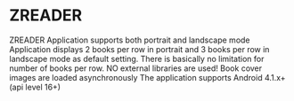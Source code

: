# ZREADER
ZREADER
Application supports both portrait and landscape mode
Application displays 2 books per row in portrait and 3 books per row in landscape
mode as default setting. There is basically no limitation for number of books per row.
NO external libraries are used!
Book cover images are loaded asynchronously
The application supports Android 4.1.x+ (api level 16+)
